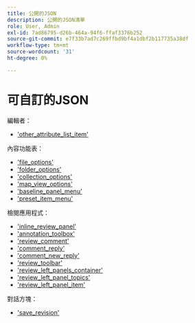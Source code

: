 ```yaml
---
title: 公開的JSON
description: 公開的JSON清單
role: User, Admin
exl-id: 7ad86795-d26b-464a-94f6-ffaf3376b252
source-git-commit: e7f33b7ad7c269ffbd9bf4a1dbf2b117735a38df
workflow-type: tm+mt
source-wordcount: '31'
ht-degree: 0%

---
```


# 可自訂的JSON

編輯者：

- [&#39;other_attribute_list_item&#39;](./jsons/editor/other_attribute_list_item.json)

內容功能表：

- [&#39;file_options&#39;](./jsons/context_menus/file_options.json)
- [&#39;folder_options&#39;](./jsons/context_menus/folder_options.json)
- [&#39;collection_options&#39;](./jsons/context_menus/collection_options.json)
- [&#39;map_view_options&#39;](./jsons/context_menus/map_view_options.json)
- [&#39;baseline_panel_menu&#39;](./jsons/context_menus/baseline_panel_menu.json)
- [&#39;preset_item_menu&#39;](./jsons/context_menus/preset_item_menu.json)

檢閱應用程式：

- [&#39;inline_review_panel&#39;](./jsons/review_app/inline_review_panel.json)
- [&#39;annotation_toolbox&#39;](./jsons/review_app/annotation_toolbox.json)
- [&#39;review_comment&#39;](./jsons/review_app/review_comment.json)
- [&#39;comment_reply&#39;](./jsons/review_app/comment_reply.json)
- [&#39;comment_new_reply&#39;](./jsons/review_app/comment_new_reply.json)
- [&#39;review_toolbar&#39;](./jsons/review_app/review_toolbar.json)
- [&#39;review_left_panels_container&#39;](./jsons/review_app/review_left_panels_container.json)
- [&#39;review_left_panel_topics&#39;](./jsons/review_app/review_left_panel_topics.json)
- [&#39;review_left_panel_item&#39;](./jsons/review_app/review_left_panel_item.json)

對話方塊：

- [&#39;save_revision&#39;](./jsons/dialogs/save_revision.json)
